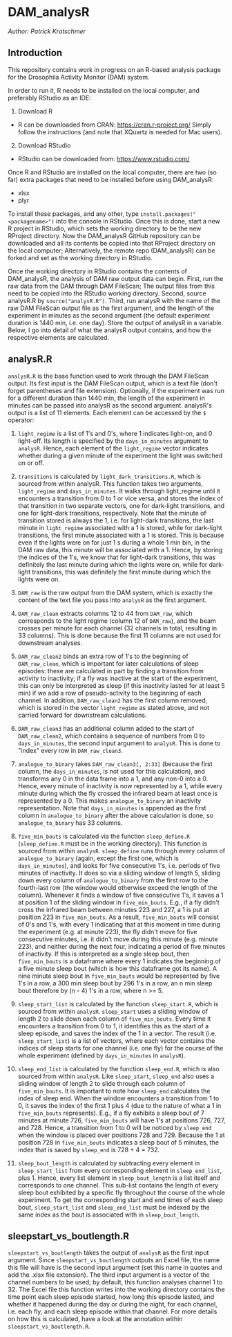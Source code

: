 # DAM_analysR
*Author: Patrick Kratschmer*
## Introduction  

This repository contains work in progress on an R-based analysis package for the Drosophila Activity Monitor (DAM) system.

In order to run it, R needs to be installed on the local computer, and preferably RStudio as an IDE:

1. Download R
  * R can be downloaded from CRAN: https://cran.r-project.org/ Simply follow the instructions (and note that XQuartz is needed for Mac users).

2. Download RStudio
  * RStudio can be downloaded from: https://www.rstudio.com/

Once R and RStudio are installed on the local computer, there are two (so far) extra packages that need to be installed before using DAM_analysR:

* xlsx
* plyr

To install these packages, and any other, type ````install.packages("<packagename>")```` into the console in RStudio. Once this is done, start a new R project in RStudio, which sets the working directory to be the new RProject directory. Now the DAM_analysR GitHub repository can be downloaded and all its contents be copied into that RProject directory on the local computer; Alternatively, the remote repo (DAM_analysR) can be forked and set as the working directory in RStudio.

Once the working directory in RStudio contains the contents of DAM_analysR, the analysis of DAM raw output data can begin. First, run the raw data from the DAM through DAM FileScan; The output files from this need to be copied into the RStudio working directory. Second, source analysR.R by ````source("analysR.R")````. Third, run analysR with the name of the raw DAM FileScan output file as the first argument, and the length of the experiment in minutes as the second argument (the default experiment duration is 1440 min, i.e. one day). Store the output of analysR in a variable. Below, I go into detail of what the analysR output contains, and how the respective elements are calculated.

## analysR.R

`analysR.R` is the base function used to work through the DAM FileScan output. Its first input is the DAM FileScan output, which is a text file (don't forget parentheses and file extension). Optionally, if the experiment was run for a different duration than 1440 min, the length of the experiment in minutes can be passed into analysR as the second argument. analysR's output is a list of 11 elements. Each element can be accessed by the `$` operator:

   1. `light_regime` is a list of 1's and 0's, where 1 indicates light-on, and 0 light-off. Its length is specified by the `days_in_minutes` argument to `analysR`. Hence, each element of the `light_regime` vector indicates whether during a given minute of the experiment the light was switched on or off.

   2. `transitions` is calculated by `light_dark_transitions.R`, which is sourced from within analysR. This function takes two arguments, `light_regime` and `days_in_minutes`. It walks through light_regime until it encounters a transition from 0 to 1 or vice versa, and stores the index of that transition in two separate vectors, one for dark-light transitions, and one for light-dark transitions, respectively. Note that the minute of transition stored is always the 1, i.e. for light-dark transitions, the last minute in `light_regime` associated with a 1 is stored, while for dark-light transitions, the first minute associated with a 1 is stored. This is because even if the lights were on for just 1 s during a whole 1 min bin, in the DAM raw data, this minute will be associated with a 1. Hence, by storing the indices of the 1's, we know that for light-dark transitions, this was definitely the last minute during which the lights were on, while for dark-light transitions, this was definitely the first minute during which the lights were on.

   3. `DAM_raw` is the raw output from the DAM system, which is exactly the content of the text file you pass into `analysR` as the first argument.

   4. `DAM_raw_clean` extracts columns 12 to 44 from `DAM_raw`, which corresponds to the light regime (column 12 of `DAM_raw`), and the beam crosses per minute for each channel (32 channels in total, resulting in 33 columns). This is done because the first 11 columns are not used for downstream analyses.

   5. `DAM_raw_clean2` binds an extra row of 1's to the beginning of `DAM_raw_clean`, which is important for later calculations of sleep episodes: these are calculated in part by finding a transition from activity to inactivity; if a fly was inactive at the start of the experiment, this can only be interpreted as sleep (if this inactivity lasted for at least 5 min) if we add a row of pseudo-activity to the beginning of each channel. In addition, `DAM_raw_clean2` has the first column removed, which is stored in the vector `light_regime` as stated above, and not carried forward for downstream calculations.

   6. `DAM_raw_clean3` has an additional column added to the start of `DAM_raw_clean2`, which contains a sequence of numbers from 0 to `days_in_minutes`, the second input argument to `analysR`. This is done to "index" every row in `DAM_raw_clean3`.

   7. `analogue_to_binary` takes `DAM_raw_clean3[, 2:33]` (because the first column, the `days_in_minutes`, is not used for this calculation), and transforms any 0 in the data frame into a 1, and any non-0 into a 0. Hence, every minute of inactivity is now represented by a 1, while every minute during which the fly crossed the infrared beam at least once is represented by a 0. This makes `analogue_to_binary` an inactivity representation. Note that `days_in_minutes` is appended as the first column in `analogue_to_binary` after the above calculation is done, so `analogue_to_binary` has 33 columns.

   8. `five_min_bouts` is calculated via the function `sleep_define.R` (`sleep_define.R` must be in the working directory). This function is sourced from within `analysR`. `sleep_define` runs through every column of `analogue_to_binary` (again, except the first one, which is `days_in_minutes`), and looks for five consecutive 1's, i.e. periods of five minutes of inactivity. It does so via a sliding window of length 5, sliding down every column of `analogue_to_binary` from the first row to the fourth-last row (the window would otherwise exceed the length of the column). Whenever it finds a window of five consecutive 1's, it saves a 1 at position 1 of the sliding window in `five_min_bouts`. E.g., if a fly didn't cross the infrared beam between minutes 223 and 227, a 1 is put at position 223 in `five_min_bouts`. As a result, `five_min_bouts` will consist of 0's and 1's, with every 1 indicating that at this moment in time during the experiment (e.g. at minute 223), the fly didn't move for five consecutive minutes, i.e. it didn't move during this minute (e.g. minute 223), and neither during the next four, indicating a period of five minutes of inactivity. If this is interpreted as a single sleep bout, then `five_min_bouts` is a dataframe where every 1 indicates the beginning of a five minute sleep bout (which is how this dataframe got its name). A nine minute sleep bout in `five_min_bouts` would be represented by five 1's in a row, a 300 min sleep bout by 296 1's in a row, an n min sleep bout therefore by (n - 4) 1's in a row, where n >= 5.

   9. `sleep_start_list` is calculated by the function `sleep_start.R`, which is sourced from within `analysR`. `sleep_start` uses a sliding window of length 2 to slide down each column of `five_min_bouts`. Every time it encounters a transition from 0 to 1, it identifies this as the start of a sleep episode, and saves the index of the 1 in a vector. The result (i.e. `sleep_start_list`) is a list of vectors, where each vector contains the indices of sleep starts for one channel (i.e. one fly) for the course of the whole experiment (defined by `days_in_minutes` in `analysR`).

   10. `sleep_end_list` is calculated by the function `sleep_end.R`, which is also sourced from within `analysR`. Like `sleep_start`, `sleep_end` also uses a sliding window of length 2 to slide through each column of `five_min_bouts`. It is important to note how `sleep_end` calculates the index of sleep end. When the window encounters a transition from 1 to 0, it saves the index of the first 1 plus 4 (due to the nature of what a 1 in `five_min_bouts` represents). E.g., if a fly exhibits a sleep bout of 7 minutes at minute 726, `five_min_bouts` will have 1's at positions 726, 727, and 728. Hence, a transition from 1 to 0 will be noticed by `sleep_end` when the window is placed over positions 728 and 729. Because the 1 at position 728 in `five_min_bouts` indicates a sleep bout of 5 minutes, the index that is saved by `sleep_end` is 728 + 4 = 732.

   11. `sleep_bout_length` is calculated by subtracting every element in `sleep_start_list` from every corresponding element in `sleep_end_list`, plus 1. Hence, every list element in `sleep_bout_length` is a list itself and corresponds to one channel. This sub-list contains the length of every sleep bout exhibited by a specific fly throughout the course of the whole experiment. To get the corresponding start and end times of each sleep bout, `sleep_start_list` and `sleep_end_list` must be indexed by the same index as the bout is associated with in `sleep_bout_length`.

## sleepstart_vs_boutlength.R

`sleepstart_vs_boutlength` takes the output of `analysR` as the first input argument.
Since `sleepstart_vs_boutlength` outputs an Excel file, the name this file will have
is the second input argument (set this name in quotes and add the .xlsx file extension).
The third input argument is a vector of the channel numbers to be used; by default,
this function analyses channel 1 to 32. The Excel file this function writes into the
working directory contains the time point each sleep episode started, how long this episode lasted, and whether it happened during the day or during the night, for each channel, i.e. each fly, and each sleep episode within that channel. For more details on how this is calculated, have a look at the annotation within `sleepstart_vs_boutlength.R`.
